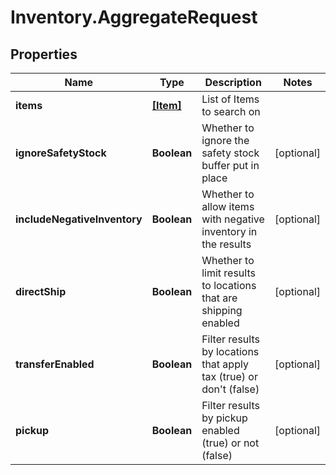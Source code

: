 # Inventory.AggregateRequest

## Properties

Name | Type | Description | Notes
------------ | ------------- | ------------- | -------------
**items** | [**[Item]**](Item.md) | List of Items to search on | 
**ignoreSafetyStock** | **Boolean** | Whether to ignore the safety stock buffer put in place | [optional] 
**includeNegativeInventory** | **Boolean** | Whether to allow items with negative inventory in the results | [optional] 
**directShip** | **Boolean** | Whether to limit results to locations that are shipping enabled | [optional] 
**transferEnabled** | **Boolean** | Filter results by locations that apply tax (true) or don&#39;t (false) | [optional] 
**pickup** | **Boolean** | Filter results by pickup enabled (true) or not (false) | [optional] 


